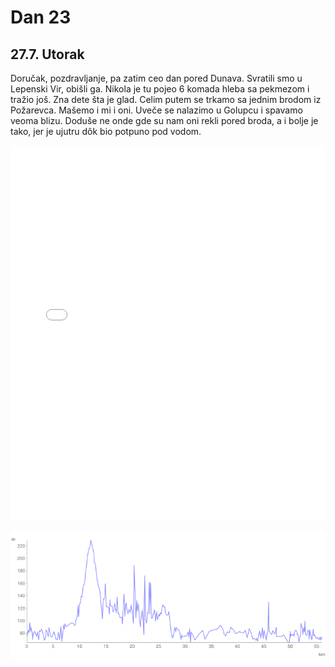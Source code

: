 # Dan 23

## 27.7. Utorak

Doručak, pozdravljanje, pa zatim ceo dan pored Dunava. Svratili smo u Lepenski Vir, obišli ga. Nikola je tu pojeo 6 komada hleba sa pekmezom i tražio još. Zna dete šta je glad. Celim putem se trkamo sa jednim brodom iz Požarevca. Mašemo i mi i oni. Uveče se nalazimo u Golupcu i spavamo veoma blizu. Doduše ne onde gde su nam oni rekli pored broda, a i bolje je tako, jer je ujutru dôk bio potpuno pod vodom.

<iframe width="100%" height="600px" frameborder="0" allowfullscreen src="//umap.openstreetmap.fr/en/map/bajsom-po-srbiji_570086?scaleControl=true&miniMap=false&scrollWheelZoom=false&zoomControl=true&allowEdit=false&moreControl=true&searchControl=false&tilelayersControl=null&embedControl=false&datalayersControl=null&onLoadPanel=undefined&captionBar=false&fullscreenControl=true&locateControl=false&editinosmControl=false&datalayers=1627840#10/44.5630/21.8863"></iframe>

![Visinski profil](./img/dan-23.png)
